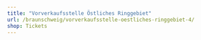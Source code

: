 ```yaml
---
title: "Vorverkaufsstelle Östliches Ringgebiet"
url: /braunschweig/vorverkaufsstelle-oestliches-ringgebiet-4/
shop: Tickets
---
```

